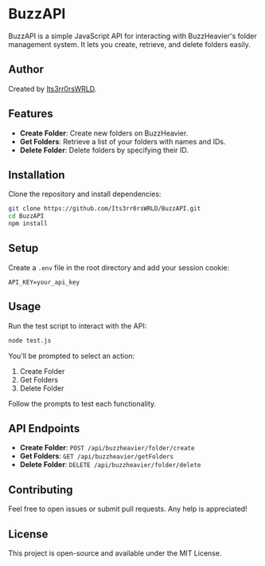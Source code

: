 # BuzzAPI

BuzzAPI is a simple JavaScript API for interacting with BuzzHeavier's folder management system. It lets you create, retrieve, and delete folders easily.

## Author

Created by [Its3rr0rsWRLD](https://github.com/Its3rr0rsWRLD).

## Features

- **Create Folder**: Create new folders on BuzzHeavier.
- **Get Folders**: Retrieve a list of your folders with names and IDs.
- **Delete Folder**: Delete folders by specifying their ID.

## Installation

Clone the repository and install dependencies:

```bash
git clone https://github.com/Its3rr0rsWRLD/BuzzAPI.git
cd BuzzAPI
npm install
```

## Setup

Create a `.env` file in the root directory and add your session cookie:

```env
API_KEY=your_api_key
```

## Usage

Run the test script to interact with the API:

```bash
node test.js
```

You'll be prompted to select an action:

1. Create Folder
2. Get Folders
3. Delete Folder

Follow the prompts to test each functionality.

## API Endpoints

- **Create Folder**: `POST /api/buzzheavier/folder/create`
- **Get Folders**: `GET /api/buzzheavier/getFolders`
- **Delete Folder**: `DELETE /api/buzzheavier/folder/delete`

## Contributing

Feel free to open issues or submit pull requests. Any help is appreciated!

## License

This project is open-source and available under the MIT License.